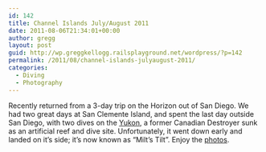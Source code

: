```yaml
---
id: 142
title: Channel Islands July/August 2011
date: 2011-08-06T21:34:01+00:00
author: gregg
layout: post
guid: http://wp.greggkellogg.railsplayground.net/wordpress/?p=142
permalink: /2011/08/channel-islands-julyaugust-2011/
categories:
  - Diving
  - Photography
---
```

Recently returned from a 3-day trip on the Horizon out of San Diego. We had two great days at San Clemente Island, and spent the last day outside San Diego, with two dives on the [Yukon](http://www.cawreckdivers.org/Wrecks/Yukon.htm), a former Canadian Destroyer sunk as an artificial reef and dive site. Unfortunately, it went down early and landed on it&#8217;s side; it&#8217;s now known as &#8220;Milt&#8217;s Tilt&#8221;. Enjoy the [photos](/galleries/channel-islands-2011-08-01/index.html).